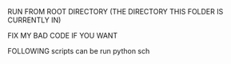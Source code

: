 RUN FROM ROOT DIRECTORY (THE DIRECTORY THIS FOLDER IS CURRENTLY IN)

FIX MY BAD CODE IF YOU WANT

FOLLOWING scripts can be run
python sch